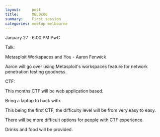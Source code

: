 ```yaml
---
layout:     post
title:      MEL0x00 
summary:    First session
categories: meetup melbourne
---
```


January 27 · 6:00 PM
PwC

Talk:

Metasploit Workspaces and You - Aaron Fenwick

Aaron will go over using Metasploit's workspaces feature for network penetration testing goodness.

CTF:

This months CTF will be web application based.

Bring a laptop to hack with.

This being the first CTF, the difficulty level will be from very easy to easy.

There will be more difficult options for people with CTF experience.

Drinks and food will be provided.

